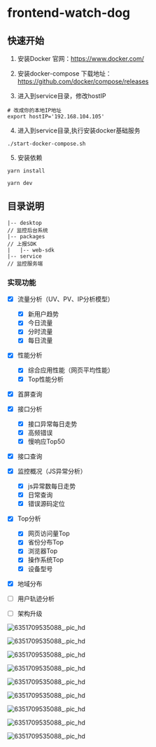 # frontend-watch-dog

## 快速开始

1. 安装Docker 官网：https://www.docker.com/

2. 安装docker-compose 下载地址：https://github.com/docker/compose/releases

3. 进入到service目录，修改hostIP

```shell
# 改成你的本地IP地址
export hostIP='192.168.104.105'
```
4. 进入到service目录,执行安装docker基础服务
```shell
./start-docker-compose.sh
```
5. 安装依赖
```shell
yarn install

yarn dev
```

## 目录说明
```shell
|-- desktop                                                          // 监控后台系统
|-- packages                                                         // 上报SDK
|   |-- web-sdk
|-- service                                                          // 监控服务端
```

### 实现功能

- [x] 流量分析（UV、PV、IP分析模型）
  - [x] 新用户趋势
  - [x] 今日流量
  - [x] 分时流量
  - [x] 每日流量
- [x] 性能分析
  - [x] 综合应用性能（网页平均性能）
  - [x] Top性能分析

- [x] 首屏查询

- [x] 接口分析
  - [x] 接口异常每日走势
  - [x] 高频错误
  - [x] 慢响应Top50
- [x] 接口查询
- [x] 监控概况（JS异常分析）
  - [x] js异常数每日走势
  - [x] 日常查询
  - [x] 错误源码定位
- [x] Top分析
  - [x] 网页访问量Top
  - [x] 省份分布Top
  - [x] 浏览器Top
  - [x] 操作系统Top
  - [x] 设备型号
- [x] 地域分布
- [ ] 用户轨迹分析
- [ ] 架构升级

![6351709535088_.pic_hd](./imgs/1.jpg)

![6351709535088_.pic_hd](./imgs/2.jpg)

![6351709535088_.pic_hd](./imgs/3.jpg)

![6351709535088_.pic_hd](./imgs/4.jpg)

![6351709535088_.pic_hd](./imgs/5.jpg)

![6351709535088_.pic_hd](./imgs/8.jpg)

![6351709535088_.pic_hd](./imgs/9.jpg)

![6351709535088_.pic_hd](./imgs/10.jpg)

![6351709535088_.pic_hd](./imgs/11.jpg)